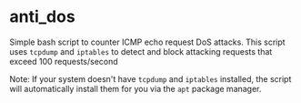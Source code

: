 # anti_dos
Simple bash script to counter ICMP echo request DoS attacks.
This script uses `tcpdump` and `iptables` to detect and block attacking requests that exceed 100 requests/second

Note: If your system doesn't have `tcpdump` and `iptables` installed, the script will automatically install them for you via the `apt` package manager.
